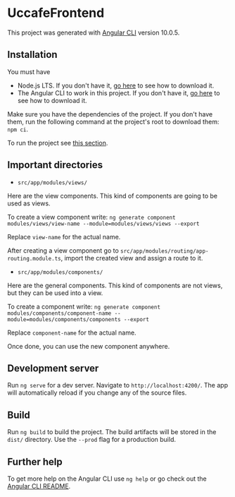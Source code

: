 # UccafeFrontend

This project was generated with [Angular CLI](https://github.com/angular/angular-cli) version 10.0.5.

## Installation

You must have
* Node.js LTS. If you don't have it, [go here](https://nodejs.org/en/) to see how to download it.
* The Angular CLI to work in this project. If you don't have it, [go here](https://cli.angular.io/) to see how to download it.

Make sure you have the dependencies of the project. If you don't have them, run the following command at the project's root to download them: `npm ci`.

To run the project see [this section](#Development-server).

## Important directories

* `src/app/modules/views/`

Here are the view components. This kind of components are going to be used as views.

To create a view component write: `ng generate component modules/views/view-name --module=modules/views/views --export`

Replace `view-name` for the actual name.

After creating a view component go to `src/app/modules/routing/app-routing.module.ts`, import the created view and assign a route to it.

* `src/app/modules/components/`

Here are the general components. This kind of components are not views, but they can be used into a view.

To create a component write: `ng generate component modules/components/component-name --module=modules/components/components --export`

Replace `component-name` for the actual name.

Once done, you can use the new component anywhere.

## Development server

Run `ng serve` for a dev server. Navigate to `http://localhost:4200/`. The app will automatically reload if you change any of the source files.

## Build

Run `ng build` to build the project. The build artifacts will be stored in the `dist/` directory. Use the `--prod` flag for a production build.

## Further help

To get more help on the Angular CLI use `ng help` or go check out the [Angular CLI README](https://github.com/angular/angular-cli/blob/master/README.md).
